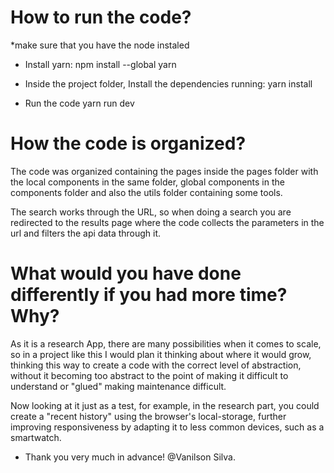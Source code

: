 # How to run the code?
*make sure that you have the node instaled

- Install yarn:
npm install --global yarn

- Inside the project folder, Install the dependencies running:
yarn install

- Run the code
yarn run dev

# How the code is organized?
The code was organized containing the pages inside the pages folder with 
the local components in the same folder, global components in the 
components folder and also the utils folder containing some tools.

The search works through the URL, so when doing a search you are redirected 
to the results page where the code collects the parameters in the url and 
filters the api data through it.


# What would you have done differently if you had more time? Why?
As it is a research App, there are many possibilities when it comes to scale, so
in a project like this I would plan it thinking about where it would grow, thinking 
this way to create a code with the correct level of abstraction, without it becoming
too abstract to the point of making it difficult to understand or "glued" making 
maintenance difficult.

Now looking at it just as a test, for example, in the research part, you could create a 
"recent history" using the browser's local-storage, further improving responsiveness by 
adapting it to less common devices, such as a smartwatch.



- Thank you very much in advance! 
@Vanilson Silva.


